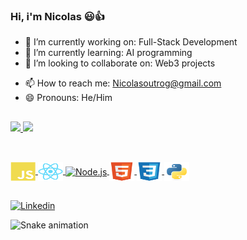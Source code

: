 ### Hi, i'm Nicolas 😃👍
- 🔭 I’m currently working on: Full-Stack Development
- 🌱 I’m currently learning: AI programming
- 👯 I’m looking to collaborate on: Web3 projects
<!--- 💬 Ask me about: -->
- 📫 How to reach me: Nicolasoutrog@gmail.com
- 😄 Pronouns: He/Him

##

<div style="display: flex">
  <a href="https://github.com/NicolasMouraC">
  <img height="180em" src="https://github-readme-stats.vercel.app/api?username=NicolasMouraC&show_icons=true&theme=dracula&include_all_commits=true&count_private=true"/>
  <img height="180em" src="https://github-readme-stats.vercel.app/api/top-langs/?username=NicolasMouraC&layout=compact&langs_count=7&theme=dracula"/>
</div>
  
##  
  
<div style="display: inline_block"><br>
  <img align="center" alt="Js" height="30" width="40" src="https://raw.githubusercontent.com/devicons/devicon/master/icons/javascript/javascript-plain.svg">
  <img align="center" alt="React" height="30" width="40" src="https://raw.githubusercontent.com/devicons/devicon/master/icons/react/react-original.svg">
  <img align="center" alt="Node.js" height="30" width="40" src="https://cdn.jsdelivr.net/gh/devicons/devicon/icons/nodejs/nodejs-original-wordmark.svg" />
  <img align="center" alt="HTML" height="30" width="40" src="https://raw.githubusercontent.com/devicons/devicon/master/icons/html5/html5-original.svg">
  <img align="center" alt="CSS" height="30" width="40" src="https://raw.githubusercontent.com/devicons/devicon/master/icons/css3/css3-original.svg">
  <img align="center" alt="Python" height="30" width="40" src="https://raw.githubusercontent.com/devicons/devicon/master/icons/python/python-original.svg">
  <!--<img align="right" alt="user-pic" height="150" style="border-radius:50px;" src="">-->
</div>
  
 ##
  
 <div>
   <a href="https://www.linkedin.com/in/nicolas-moura-b677b8232/" target="_blank"><img align="center" alt="Linkedin" src="https://img.shields.io/badge/LinkedIn-0077B5?style=for-the-badge&logo=linkedin&logoColor=white"></a>
   
   ![Snake animation](https://github.com/NicolasMouraC/NicolasMouraC/blob/output/github-contribution-grid-snake.svg)
 </div>
